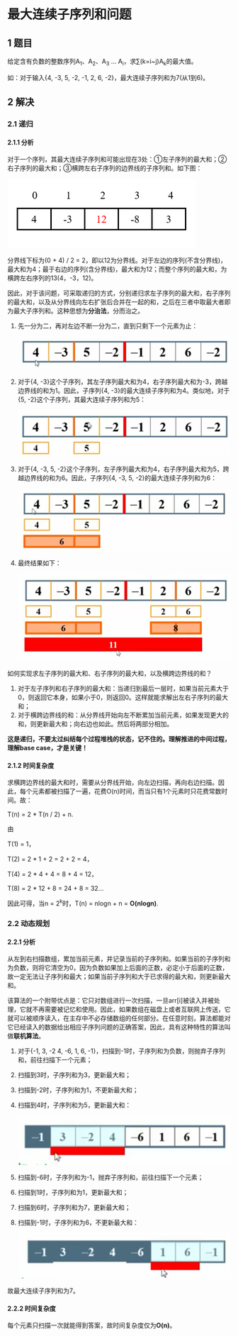 # 最大连续子序列和问题

## 1 题目

给定含有负数的整数序列A<sub>1</sub>、A<sub>2</sub>、A<sub>3</sub> ... A<sub>i</sub>，求∑(k=i~j)A<sub>k</sub>的最大值。

如：对于输入{4, -3, 5, -2, -1, 2, 6, -2}，最大连续子序列和为7(从1到6)。

## 2 解决

### 2.1 递归

#### 2.1.1 分析

对于一个序列，其最大连续子序列和可能出现在3处：①左子序列的最大和；②右子序列的最大和；③横跨左右子序列的边界线的子序列和。如下图：

![子序列](images/子序列.png)

分界线下标为(0 + 4) / 2 = 2，即以12为分界线。对于左边的序列(不含分界线)，最大和为4；最于右边的序列(含分界线)，最大和为12；而整个序列的最大和，为横跨左右序列的13(4，-3，12)。

因此，对于该问题，可采取递归的方式，分别递归求左子序列的最大和，右子序列的最大和，以及从分界线向左右扩张后合并在一起的和，之后在三者中取最大者即为最大子序列和。这种思想为**分治法**，分而治之。

1. 先一分为二，再对左边不断一分为二，直到只剩下一个元素为止：

   ![递归-1](images/递归-1.png)

2. 对于{4, -3}这个子序列，其左子序列最大和为4，右子序列最大和为-3，跨越边界线的和为1。因此，子序列{4, -3}的最大连续子序列和为4。类似地，对于{5, -2}这个子序列，其最大连续子序列和为5：

   ![递归-2](images/递归-2.png)

3. 对于{4, -3, 5, -2}这个子序列，左子序列最大和为4，右子序列最大和为5，跨越边界线的和为6。因此，子序列{4, -3, 5, -2}的最大连续子序列和为6：

   ![递归-3](images/递归-3.png)

4. 最终结果如下：

   ![递归-4](images/递归-4.png)

如何实现求左子序列的最大和、右子序列的最大和，以及横跨边界线的和？

1. 对于左子序列和右子序列的最大和：当递归到最后一层时，如果当前元素大于0，则返回它本身，如果小于0，则返回0。这样就能求解出左右子序列的最大和；
2. 对于横跨边界线的和：从分界线开始向左不断累加当前元素，如果发现更大的和，则更新最大和；向右边也如此。然后将两部分相加。

**这是递归，不要太过纠结每个过程堆栈的状态，记不住的。理解推进的中间过程，理解base case，才是关键！**

#### 2.1.2 时间复杂度

求横跨边界线的最大和时，需要从分界线开始，向左边扫描，再向右边扫描。因此，每个元素都被扫描了一遍，花费O(n)时间，而当只有1个元素时只花费常数时间。故：

T(n) = 2 * T(n / 2) + n.

由

T(1) = 1，

T(2) = 2 * 1 + 2 = 2 + 2 = 4，

T(4) = 2 * 4 + 4 = 8 + 4 = 12，

T(8) = 2 * 12 + 8 = 24 + 8 = 32...

因此可得，当n = 2<sup>k</sup>时，T(n) = nlogn + n = **O(nlogn)**.

### 2.2 动态规划

#### 2.2.1 分析

从左到右扫描数组，累加当前元素，并记录当前的子序列和。如果当前的子序列和为负数，则将它清空为0，因为负数如果加上后面的正数，必定小于后面的正数，故一定无法让子序列和最大；如果当前子序列和大于已求得的最大和，则更新最大和。

该算法的一个附带优点是：它只对数组进行一次扫描，一旦arr[i]被读入并被处理，它就不再需要被记忆和使用。因此，如果数组在磁盘上或者互联网上传送，它就可以被顺序读入，在主存中不必存储数组的任何部分。在任意时刻，算法都能对它已经读入的数据给出相应子序列问题的正确答案，因此，具有这种特性的算法叫做**联机算法**。

1. 对于{-1, 3, -2 4, -6, 1, 6, -1}，扫描到-1时，子序列和为负数，则抛弃子序列和，前往扫描下一个元素；

2. 扫描到3时，子序列和为3，更新最大和；

3. 扫描到-2时，子序列和为1，不更新最大和；

4. 扫描到4时，子序列和为5，更新最大和：

   ![动态规划-1](images/动态规划-1.png)

5. 扫描到-6时，子序列和为-1，抛弃子序列和，前往扫描下一个元素；

6. 扫描到1时，子序列和为1，更新最大和；

7. 扫描到6时，子序列和为7，更新最大和；

8. 扫描到-1时，子序列和为6，不更新最大和：

   ![动态规划-2](images/动态规划-2.png)

故最大连续子序列和为7。

#### 2.2.2 时间复杂度

每个元素只扫描一次就能得到答案，故时间复杂度仅为**O(n)**。